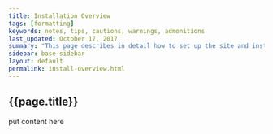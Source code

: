 ```yaml
---
title: Installation Overview
tags: [formatting]
keywords: notes, tips, cautions, warnings, admonitions
last_updated: October 17, 2017
summary: "This page describes in detail how to set up the site and install the components. "
sidebar: base-sidebar
layout: default
permalink: install-overview.html
---
```


## {{page.title}}

put content here
